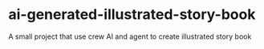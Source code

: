 # ai-generated-illustrated-story-book
A small project that use crew AI and agent to create illustrated story book
